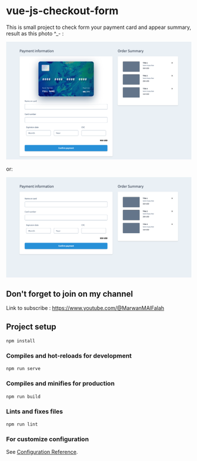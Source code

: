 # vue-js-checkout-form
This is small project to check form your payment card and appear summary, result as this photo ^_- :

![alt text](./public/images/1.png)

or:

![alt text](./public/images/2.png)


## Don't forget to join on my channel
Link to subscribe : https://www.youtube.com/@MarwanMAlFalah


## Project setup

```
npm install
```

### Compiles and hot-reloads for development

```
npm run serve
```

### Compiles and minifies for production

```
npm run build
```

### Lints and fixes files

```
npm run lint
```

### For customize configuration

See [Configuration Reference](https://cli.vuejs.org/config/).
